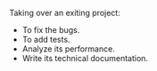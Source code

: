 Taking over an exiting project:
 * To fix the bugs.
 * To add tests.
 * Analyze its performance.
 * Write its technical documentation.
